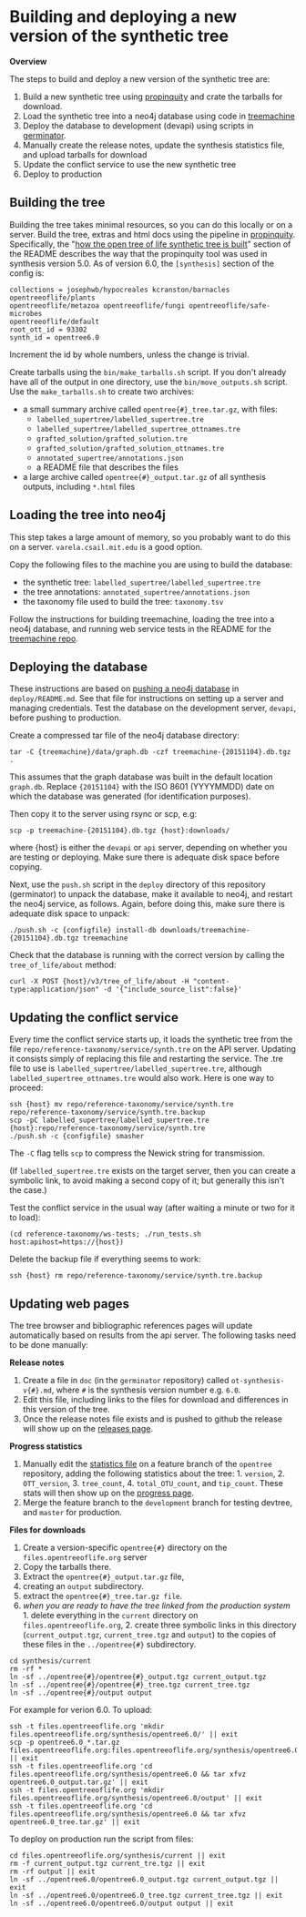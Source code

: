 # Building and deploying a new version of the synthetic tree

**Overview**

The steps to build and deploy a new version of the synthetic tree are:

  1. Build a new synthetic tree using
[propinquity](https://github.com/OpenTreeOfLife/propinquity) and crate the tarballs for download.
  2. Load the synthetic tree into a neo4j database using code in [treemachine](https://github.com/OpenTreeOfLife/treemachine)
  3. Deploy the database to development (devapi) using scripts in
[germinator](https://github.com/OpenTreeOfLife/germinator).
  4. Manually create the release notes, update the synthesis statistics file, and upload tarballs for download
  5. Update the conflict service to use the new synthetic tree
  6. Deploy to production

## Building the tree

Building the tree takes minimal resources, so you can do this locally or on a
server.
Build the tree, extras and html docs using the pipeline in
[propinquity](https://github.com/OpenTreeOfLife/propinquity).
Specifically, the "[how the open tree of life synthetic tree is built](https://github.com/OpenTreeOfLife/propinquity#how-the-open-tree-of-life-synthetic-tree-is-built)"
section of the README describes the way that the propinquity tool was used
in synthesis version 5.0.
As of version 6.0,
the `[synthesis]` section of the config is:

    collections = josephwb/hypocreales kcranston/barnacles opentreeoflife/plants
    opentreeoflife/metazoa opentreeoflife/fungi opentreeoflife/safe-microbes
    opentreeoflife/default
    root_ott_id = 93302
    synth_id = opentree6.0

Increment the id by whole numbers, unless the change is trivial.

Create tarballs using the `bin/make_tarballs.sh` script.
If you don't already have all of the output in one directory, use the `bin/move_outputs.sh` script. 
Use the `make_tarballs.sh` to create two archives:

* a small summary archive called `opentree{#}_tree.tar.gz`, with files:
  * `labelled_supertree/labelled_supertree.tre`
  * `labelled_supertree/labelled_supertree_ottnames.tre`
  * `grafted_solution/grafted_solution.tre`
  * `grafted_solution/grafted_solution_ottnames.tre`
  * `annotated_supertree/annotations.json`
  * a README file that describes the files
* a large archive called `opentree{#}_output.tar.gz` of all synthesis
  outputs, including `*.html` files

## Loading the tree into neo4j

This step takes a large amount of memory, so you probably want to do this on a
server.  `varela.csail.mit.edu` is a good option.

Copy the following files to the machine you are using to build the
database:

* the synthetic tree: `labelled_supertree/labelled_supertree.tre`
* the tree annotations: `annotated_supertree/annotations.json`
* the taxonomy file used to build the tree: `taxonomy.tsv`

Follow the instructions for building treemachine, loading the tree into a neo4j
database, and running web service tests in the README for the [treemachine
repo](https://github.com/OpenTreeOfLife/treemachine).

## Deploying the database

These instructions are based on [pushing a neo4j
database](https://github.com/OpenTreeOfLife/germinator/tree/master/deploy#how-to-push-a-neo4j-database)
in `deploy/README.md`. See that file for instructions on setting up a server and managing credentials. Test the database on the development server, `devapi`, before pushing to production.

Create a compressed tar file of the neo4j database directory:

    tar -C {treemachine}/data/graph.db -czf treemachine-{20151104}.db.tgz .

This assumes that the graph database was built in the default location `graph.db`.
Replace `{20151104}` with the ISO 8601 (YYYYMMDD) date on which the database was generated (for identification purposes).

Then copy it to the server using rsync or scp, e.g:

    scp -p treemachine-{20151104}.db.tgz {host}:downloads/

where {host} is either the `devapi` or `api` server, depending on whether you
are testing or deploying.  Make sure there is adequate disk space before copying.

Next, use the `push.sh` script in the `deploy` directory of this repository (germinator) to unpack the database, make it available to neo4j, and restart the
neo4j service, as follows.  Again, before doing this, make sure there is adequate
disk space to unpack:

    ./push.sh -c {configfile} install-db downloads/treemachine-{20151104}.db.tgz treemachine

Check that the database is running with the correct version by calling the `tree_of_life/about` method:

    curl -X POST {host}/v3/tree_of_life/about -H "content-type:application/json" -d '{"include_source_list":false}'

## Updating the conflict service

Every time the conflict service starts up, it loads the synthetic tree
from the file `repo/reference-taxonomy/service/synth.tre` on the API
server.  Updating it consists simply of replacing this file and restarting the service.
The .tre file to use is
`labelled_supertree/labelled_supertree.tre`, although `labelled_supertree_ottnames.tre` would
also work.  Here is one way to proceed:

    ssh {host} mv repo/reference-taxonomy/service/synth.tre repo/reference-taxonomy/service/synth.tre.backup
    scp -pC labelled_supertree/labelled_supertree.tre {host}:repo/reference-taxonomy/service/synth.tre
    ./push.sh -c {configfile} smasher

The `-C` flag tells `scp` to compress the Newick string for transmission.

(If `labelled_supertree.tre` exists on the target server, then you
can create a symbolic link, to avoid making a second copy of it; but generally this isn't the case.)

Test the conflict service in the usual way (after waiting a minute or two for it to load):

    (cd reference-taxonomy/ws-tests; ./run_tests.sh host:apihost=https://{host})

Delete the backup file if everything seems to work:

    ssh {host} rm repo/reference-taxonomy/service/synth.tre.backup

## Updating web pages

The tree browser and bibliographic references pages will update automatically based on results from the api server.
The following tasks need to be done manually:

**Release notes**

  1. Create a file in `doc` (in the `germinator` repository) called  `ot-synthesis-v{#}.md`, 
  where `#` is the synthesis version number e.g. `6.0`.
  2. Edit this file, including links to the files for download and differences in this version of the tree.
  3. Once the release notes file exists and is pushed to github the release will show up on the [releases page](https://tree.opentreeoflife.org/about/synthesis-release/).

**Progress statistics**

  1. Manually edit the
  [statistics file](https://github.com/OpenTreeOfLife/opentree/blob/master/webapp/static/statistics/synthesis.json)
  on a feature branch of the `opentree` repository, 
  adding the following statistics about the tree:
    1. `version`,
    2. `OTT_version`,
    3. `tree_count`,
    4. `total_OTU_count`, and `tip_count`. 
  These stats will then show up on the
   [progress page](https://tree.opentreeoflife.org/about/progress).
  2. Merge the feature branch to the `development` branch for testing devtree, and `master` for production.

**Files for downloads**

  1. Create a version-specific `opentree{#}` directory on the `files.opentreeoflife.org` server
  2. Copy the tarballs there.
  3. Extract the `opentree{#}_output.tar.gz` file, 
  4. creating an `output` subdirectory. 
  5. extract the `opentree{#}_tree.tar.gz file`.
  6. *when you are ready to have the tree linked from the production system*
    1. delete everything in the `current` directory on `files.opentreeoflife.org`, 
    2. create three symbolic links in this directory (`current_output.tgz`, `current_tree.tgz` and `output`) to the
    copies of these files in the `../opentree{#}` subdirectory.

    cd synthesis/current
    rm -rf *
    ln -sf ../opentree{#}/opentree{#}_output.tgz current_output.tgz
    ln -sf ../opentree{#}/opentree{#}_tree.tgz current_tree.tgz
    ln -sf ../opentree{#}/output output

 
For example for verion 6.0. To upload:

    ssh -t files.opentreeoflife.org 'mkdir files.opentreeoflife.org/synthesis/opentree6.0/' || exit
    scp -p opentree6.0_*.tar.gz files.opentreeoflife.org:files.opentreeoflife.org/synthesis/opentree6.0/ || exit
    ssh -t files.opentreeoflife.org 'cd files.opentreeoflife.org/synthesis/opentree6.0 && tar xfvz opentree6.0_output.tar.gz' || exit
    ssh -t files.opentreeoflife.org 'mkdir files.opentreeoflife.org/synthesis/opentree6.0/output' || exit
    ssh -t files.opentreeoflife.org 'cd files.opentreeoflife.org/synthesis/opentree6.0 && tar xfvz opentree6.0_tree.tar.gz' || exit

To deploy on production run the script from files:

    cd files.opentreeoflife.org/synthesis/current || exit
    rm -f current_output.tgz current_tre.tgz || exit
    rm -rf output || exit
    ln -sf ../opentree6.0/opentree6.0_output.tgz current_output.tgz || exit
    ln -sf ../opentree6.0/opentree6.0_tree.tgz current_tree.tgz || exit
    ln -sf ../opentree6.0/opentree6.0/output output || exit



